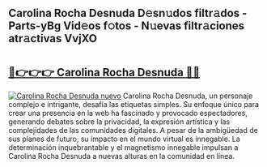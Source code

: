 ## Carolina Rocha Desnuda D𝚎sn𝚞dos filtr𝚊dos - Parts-yBg Vid𝚎os f𝚘tos - N𝚞evas filtr𝚊ciones atr𝚊ctivas VvjXO

# <h2><a href="http://mb6pztg.tromn.icu/?c=Carolina+Rocha+Desnuda">🔗👉👉👉 Carolina Rocha Desnuda 🔗🔗</a></h2>

[![Carolina Rocha Desnuda nuevo](https://i.imgur.com/pEAQMta.gif)](http://mb6pztg.tromn.icu/?c=Carolina+Rocha+Desnuda)
Carolina Rocha Desnuda, un personaje complejo e intrigante, desafía las etiquetas simples. Su enfoque único para crear una presencia en la web ha fascinado y provocado espectadores, generando debates sobre la privacidad, la expresión artística y las complejidades de las comunidades digitales. A pesar de la ambigüedad de sus planes de futuro, su impacto en el mundo virtual es innegable. La determinación inquebrantable y el magnetismo innegable impulsan a Carolina Rocha Desnuda a nuevas alturas en la comunidad en línea.
